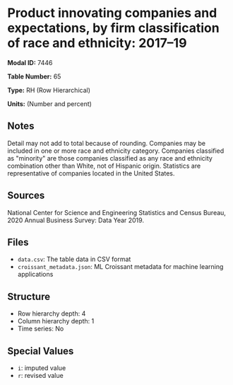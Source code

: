 # Product innovating companies and expectations, by firm classification of race and ethnicity: 2017–19

**Modal ID:** 7446

**Table Number:** 65

**Type:** RH (Row Hierarchical)

**Units:** (Number and percent)

## Notes

Detail may not add to total because of rounding. Companies may be included in one or more race and ethnicity category. Companies classified as "minority" are those companies classified as any race and ethnicity combination other than White, not of Hispanic origin. Statistics are representative of companies located in the United States.

## Sources

National Center for Science and Engineering Statistics and Census Bureau, 2020 Annual Business Survey: Data Year 2019.

## Files

- `data.csv`: The table data in CSV format
- `croissant_metadata.json`: ML Croissant metadata for machine learning applications

## Structure

- Row hierarchy depth: 4
- Column hierarchy depth: 1
- Time series: No

## Special Values

- `i`: imputed value
- `r`: revised value
